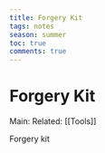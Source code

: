 ---title: Forgery Kittags: notesseason: summertoc: truecomments: true---
# Forgery Kit
Main:
Related: [[Tools]]

Forgery kit 
